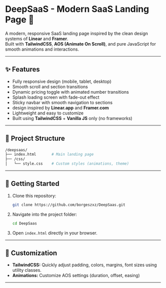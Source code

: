 # DeepSaaS - Modern SaaS Landing Page 🚀

A modern, responsive SaaS landing page inspired by the clean design systems of **Linear** and **Framer**.  
Built with **TailwindCSS**, **AOS (Animate On Scroll)**, and pure JavaScript for smooth animations and interactions.

---

## ✨ Features

- Fully responsive design (mobile, tablet, desktop)
- Smooth scroll and section transitions
- Dynamic pricing toggle with animated number transitions
- Splash loading screen with fade-out effect
- Sticky navbar with smooth navigation to sections
- design inspired by **Linear.app** and **Framer.com**
- Lightweight and easy to customize
- Built using **TailwindCSS** + **Vanilla JS** only (no frameworks)

---

## 📁 Project Structure

```bash
/deepsaas/
├── index.html       # Main landing page
├── /css/
│   └── style.css    # Custom styles (animations, theme)   

```

---

## 🚀 Getting Started

1. Clone this repository:
   ```bash
   git clone https://github.com/borgeszxz/DeepSaas.git
   ```
2. Navigate into the project folder:
   ```bash
   cd DeepSaas
   ```
3. Open `index.html` directly in your browser.


---

## 🎨 Customization

- **TailwindCSS:** Quickly adjust padding, colors, margins, font sizes using utility classes.
- **Animations:** Customize AOS settings (duration, offset, easing)

---
